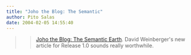 ```yaml
---
title: "Joho the Blog: The Semantic"
author: Pito Salas
date: 2004-02-05 14:55:40
---
```


>>

>> [Joho the Blog: The Semantic
Earth](<http://www.hyperorg.com/blogger/mtarchive/002406.html>). David
Weinberger's new article for Release 1.0 sounds really worthwhile.


